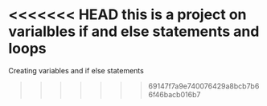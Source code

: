 <<<<<<< HEAD
this is a project on varialbles if and else statements and loops
=======
Creating variables and if else statements
>>>>>>> 69147f7a9e740076429a8bcb7b66f46bacb016b7

